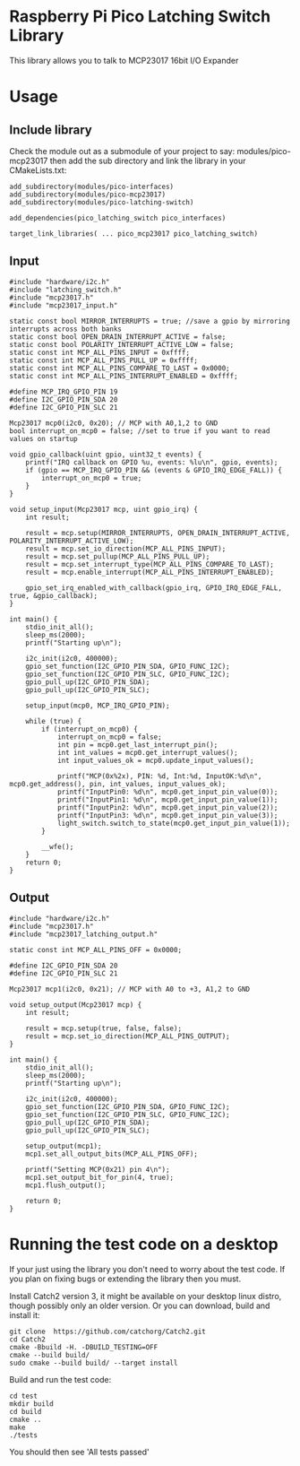 # Raspberry Pi Pico Latching Switch Library

This library allows you to talk to MCP23017 16bit I/O Expander

# Usage

## Include library

Check the module out as a submodule of your project to say: modules/pico-mcp23017 then
add the sub directory and link the library in your CMakeLists.txt:
```
add_subdirectory(modules/pico-interfaces)
add_subdirectory(modules/pico-mcp23017)
add_subdirectory(modules/pico-latching-switch)

add_dependencies(pico_latching_switch pico_interfaces)

target_link_libraries( ... pico_mcp23017 pico_latching_switch)
```

## Input

```
#include "hardware/i2c.h"
#include "latching_switch.h"
#include "mcp23017.h"
#include "mcp23017_input.h"

static const bool MIRROR_INTERRUPTS = true; //save a gpio by mirroring interrupts across both banks
static const bool OPEN_DRAIN_INTERRUPT_ACTIVE = false;
static const bool POLARITY_INTERRUPT_ACTIVE_LOW = false;
static const int MCP_ALL_PINS_INPUT = 0xffff;
static const int MCP_ALL_PINS_PULL_UP = 0xffff;
static const int MCP_ALL_PINS_COMPARE_TO_LAST = 0x0000;
static const int MCP_ALL_PINS_INTERRUPT_ENABLED = 0xffff;

#define MCP_IRQ_GPIO_PIN 19
#define I2C_GPIO_PIN_SDA 20
#define I2C_GPIO_PIN_SLC 21

Mcp23017 mcp0(i2c0, 0x20); // MCP with A0,1,2 to GND
bool interrupt_on_mcp0 = false; //set to true if you want to read values on startup

void gpio_callback(uint gpio, uint32_t events) {
	printf("IRQ callback on GPIO %u, events: %lu\n", gpio, events);
	if (gpio == MCP_IRQ_GPIO_PIN && (events & GPIO_IRQ_EDGE_FALL)) {
		interrupt_on_mcp0 = true;
	}
}

void setup_input(Mcp23017 mcp, uint gpio_irq) {
	int result;

	result = mcp.setup(MIRROR_INTERRUPTS, OPEN_DRAIN_INTERRUPT_ACTIVE, POLARITY_INTERRUPT_ACTIVE_LOW);
	result = mcp.set_io_direction(MCP_ALL_PINS_INPUT);
	result = mcp.set_pullup(MCP_ALL_PINS_PULL_UP);
	result = mcp.set_interrupt_type(MCP_ALL_PINS_COMPARE_TO_LAST);
	result = mcp.enable_interrupt(MCP_ALL_PINS_INTERRUPT_ENABLED);

	gpio_set_irq_enabled_with_callback(gpio_irq, GPIO_IRQ_EDGE_FALL, true, &gpio_callback);
}

int main() {
	stdio_init_all();
	sleep_ms(2000);
	printf("Starting up\n");

	i2c_init(i2c0, 400000);
	gpio_set_function(I2C_GPIO_PIN_SDA, GPIO_FUNC_I2C);
	gpio_set_function(I2C_GPIO_PIN_SLC, GPIO_FUNC_I2C);
	gpio_pull_up(I2C_GPIO_PIN_SDA);
	gpio_pull_up(I2C_GPIO_PIN_SLC);

	setup_input(mcp0, MCP_IRQ_GPIO_PIN);

	while (true) {
		if (interrupt_on_mcp0) {
			interrupt_on_mcp0 = false;
			int pin = mcp0.get_last_interrupt_pin();
			int int_values = mcp0.get_interrupt_values();
			int input_values_ok = mcp0.update_input_values();

			printf("MCP(0x%2x), PIN: %d, Int:%d, InputOK:%d\n", mcp0.get_address(), pin, int_values, input_values_ok);
			printf("InputPin0: %d\n", mcp0.get_input_pin_value(0));
			printf("InputPin1: %d\n", mcp0.get_input_pin_value(1));
			printf("InputPin2: %d\n", mcp0.get_input_pin_value(2));
			printf("InputPin3: %d\n", mcp0.get_input_pin_value(3));
			light_switch.switch_to_state(mcp0.get_input_pin_value(1));
		}

		__wfe();
    }
    return 0;
}
```

## Output


```
#include "hardware/i2c.h"
#include "mcp23017.h"
#include "mcp23017_latching_output.h"

static const int MCP_ALL_PINS_OFF = 0x0000;

#define I2C_GPIO_PIN_SDA 20
#define I2C_GPIO_PIN_SLC 21

Mcp23017 mcp1(i2c0, 0x21); // MCP with A0 to +3, A1,2 to GND

void setup_output(Mcp23017 mcp) {
	int result;

	result = mcp.setup(true, false, false);
	result = mcp.set_io_direction(MCP_ALL_PINS_OUTPUT);
}

int main() {
	stdio_init_all();
	sleep_ms(2000);
	printf("Starting up\n");

	i2c_init(i2c0, 400000);
	gpio_set_function(I2C_GPIO_PIN_SDA, GPIO_FUNC_I2C);
	gpio_set_function(I2C_GPIO_PIN_SLC, GPIO_FUNC_I2C);
	gpio_pull_up(I2C_GPIO_PIN_SDA);
	gpio_pull_up(I2C_GPIO_PIN_SLC);

	setup_output(mcp1);
	mcp1.set_all_output_bits(MCP_ALL_PINS_OFF);

	printf("Setting MCP(0x21) pin 4\n");
	mcp1.set_output_bit_for_pin(4, true);
	mcp1.flush_output();

    return 0;
}
```

# Running the test code on a desktop

If your just using the library you don't need to worry about the test code.
If you plan on fixing bugs or extending the library then you must.

Install Catch2 version 3, it might be available on your desktop linux distro,
though possibly only an older version. Or you can download, build and install it:
```
git clone  https://github.com/catchorg/Catch2.git
cd Catch2
cmake -Bbuild -H. -DBUILD_TESTING=OFF
cmake --build build/
sudo cmake --build build/ --target install
```

Build and run the test code:
```
cd test
mkdir build
cd build
cmake ..
make
./tests
```

You should then see 'All tests passed'
